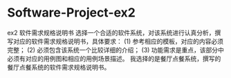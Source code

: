 # Software-Project-ex2
ex2
软件需求规格说明书
选择一个合适的软件系统，对该系统进行认真分析，撰写对应的软件需求规格说明书，具体要求：
(1) 参考相应的模板，对应的内容必须完整；
(2) 必须包含该系统一个比较详细的介绍；
(3) 功能需求是重点，该部分中必须有对应的用例图和相应的用例场景描述。
我选择的是餐厅点餐系统，撰写的餐厅点餐系统的软件需求规格说明书。
